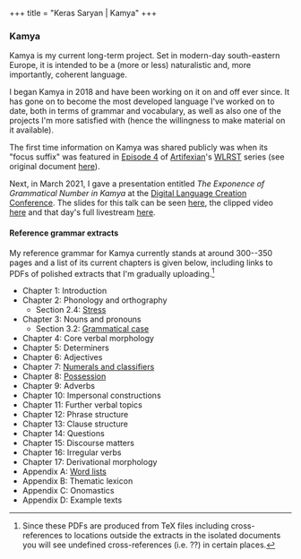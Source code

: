 +++
title = "Keras Saryan | Kamya"
+++

### Kamya

Kamya is my current long-term project. Set in modern-day south-eastern Europe, it is intended to be a (more or less) naturalistic and, more importantly, coherent language.

I began Kamya in 2018 and have been working on it on and off ever since. It has gone on to become the most developed language I've worked on to date, both in terms of grammar and vocabulary, as well as also one of the projects I'm more satisfied with (hence the willingness to make material on it available).

The first time information on Kamya was shared publicly was when its "focus suffix" was featured in [Episode 4](https://www.youtube.com/watch?v=MyU7XsDCIc8&t=122s) of [Artifexian](https://www.youtube.com/channel/UCeh-pJYRZTBJDXMNZeWSUVA)'s [WLRST](https://youtube.com/playlist?list=PLduA6tsl3gyjAoPbTEXUlhIlOVFSG7LMs) series (see original document [here](../docs/kamya-wlrst-2020.pdf)).

Next, in March 2021, I gave a presentation entitled *The Exponence of Grammatical Number in Kamya* at the [Digital Language Creation Conference](https://conlang.org/language-creation-conference/dlcc-2021/). The slides for this talk can be seen [here](../docs/kamya-dlcc-2021.pdf), the clipped video [here](https://www.youtube.com/watch?v=NEINfK5rmO4) and that day's full livestream [here](https://www.youtube.com/watch?v=Q7u-bB_gUeM&t=10065s).

#### Reference grammar extracts

My reference grammar for Kamya currently stands at around 300--350 pages and a list of its current chapters is given below, including links to PDFs of polished extracts that I'm gradually uploading.[^1]

* Chapter 1: Introduction
* Chapter 2: Phonology and orthography
  * Section 2.4: [Stress](../docs/kamya-stress.pdf)
* Chapter 3: Nouns and pronouns
  * Section 3.2: [Grammatical case](../docs/kamya-case.pdf)
* Chapter 4: Core verbal morphology
* Chapter 5: Determiners
* Chapter 6: Adjectives
* Chapter 7: [Numerals and classifiers](../docs/kamya-numerals.pdf)
* Chapter 8: [Possession](../docs/kamya-possession.pdf)
* Chapter 9: Adverbs
* Chapter 10: Impersonal constructions
* Chapter 11: Further verbal topics
* Chapter 12: Phrase structure
* Chapter 13: Clause structure
* Chapter 14: Questions
* Chapter 15: Discourse matters
* Chapter 16: Irregular verbs
* Chapter 17: Derivational morphology
* Appendix A: [Word lists](../docs/kamya-word-lists.pdf)
* Appendix B: Thematic lexicon
* Appendix C: Onomastics
* Appendix D: Example texts

[^1]: Since these PDFs are produced from TeX files including cross-references to locations outside the extracts in the isolated documents you will see undefined cross-references (i.e. ??) in certain places.

